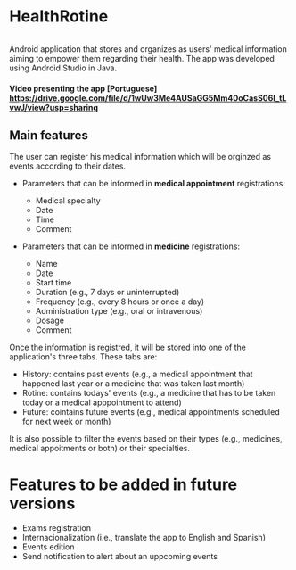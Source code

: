 # HealthRotine
<img scr="https://scontent.fbhz8-1.fna.fbcdn.net/v/t1.15752-9/83359375_204864960682542_3023601270658170880_n.png?_nc_cat=100&_nc_ohc=f0ELmhRtBfoAX-1SaUi&_nc_ht=scontent.fbhz8-1.fna&oh=025630377479ba8c3565557e820f51d4&oe=5ED06F97" width="50"/>

Android application that stores and organizes as users' medical information aiming to empower them regarding their health.
The app was developed using Android Studio in Java.

#### Video presenting the app [Portuguese] https://drive.google.com/file/d/1wUw3Me4AUSaGG5Mm40oCasS06I_tLvwJ/view?usp=sharing

## Main features
The user can register his medical information which will be orginzed as events according to their dates.

* Parameters that can be informed in **medical appointment** registrations:
  * Medical specialty
  * Date
  * Time
  * Comment

* Parameters that can be informed in **medicine** registrations:
  * Name 
  * Date 
  * Start time
  * Duration (e.g., 7 days or uninterrupted)
  * Frequency (e.g., every 8 hours or once a day)
  * Administration type (e.g., oral or intravenous)
  * Dosage
  * Comment

Once the information is registred, it will be stored into one of the application's three tabs. These tabs are:
* History: contains past events (e.g., a medical appointment that happened last year or a medicine that was taken last month)
* Rotine: contains todays' events (e.g., a medicine that has to be taken today or a medical apppointment to attend)
* Future: cointains future events (e.g., medical appointments scheduled for next week or month)

It is also possible to filter the events based on their types (e.g., medicines, medical appoitments or both) or their specialties.

# Features to be added in future versions
* Exams registration
* Internacionalization (i.e., translate the app to English and Spanish)
* Events edition
* Send notification to alert about an uppcoming events

